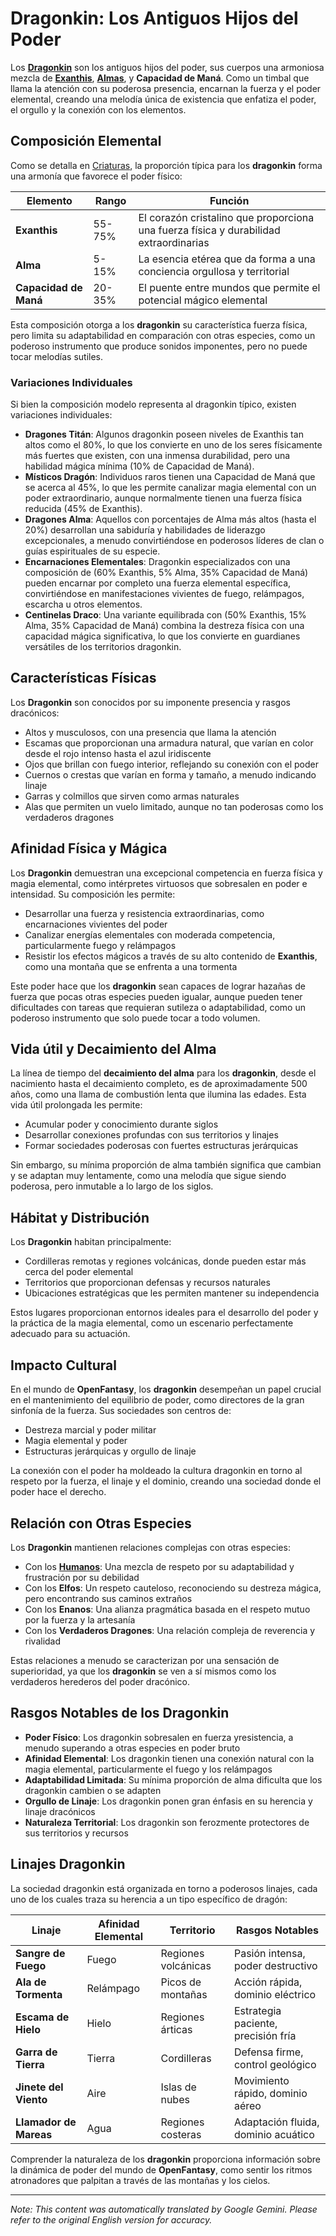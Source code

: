 # **Dragonkin**: Los Antiguos Hijos del Poder

Los [**Dragonkin**](/codex/Creatures/Dragonkin.md) son los antiguos hijos del poder, sus cuerpos una armoniosa mezcla de [**Exanthis**](/codex/Basic/Exanthis.md), [**Almas**](/codex/Basic/Soul.md), y **Capacidad de Maná**. Como un timbal que llama la atención con su poderosa presencia, encarnan la fuerza y el poder elemental, creando una melodía única de existencia que enfatiza el poder, el orgullo y la conexión con los elementos.

## Composición Elemental

Como se detalla en [Criaturas](/codex/Creatures/Creatures.md), la proporción típica para los **dragonkin** forma una armonía que favorece el poder físico:

| Elemento | Rango | Función |
|---------|------------|----------|
| **Exanthis** | 55-75% | El corazón cristalino que proporciona una fuerza física y durabilidad extraordinarias |
| **Alma** | 5-15% | La esencia etérea que da forma a una conciencia orgullosa y territorial |
| **Capacidad de Maná** | 20-35% | El puente entre mundos que permite el potencial mágico elemental |

Esta composición otorga a los **dragonkin** su característica fuerza física, pero limita su adaptabilidad en comparación con otras especies, como un poderoso instrumento que produce sonidos imponentes, pero no puede tocar melodías sutiles.

### Variaciones Individuales

Si bien la composición modelo representa al dragonkin típico, existen variaciones individuales:

- **Dragones Titán**: Algunos dragonkin poseen niveles de Exanthis tan altos como el 80%, lo que los convierte en uno de los seres físicamente más fuertes que existen, con una inmensa durabilidad, pero una habilidad mágica mínima (10% de Capacidad de Maná).
- **Místicos Dragón**: Individuos raros tienen una Capacidad de Maná que se acerca al 45%, lo que les permite canalizar magia elemental con un poder extraordinario, aunque normalmente tienen una fuerza física reducida (45% de Exanthis).
- **Dragones Alma**: Aquellos con porcentajes de Alma más altos (hasta el 20%) desarrollan una sabiduría y habilidades de liderazgo excepcionales, a menudo convirtiéndose en poderosos líderes de clan o guías espirituales de su especie.
- **Encarnaciones Elementales**: Dragonkin especializados con una composición de (60% Exanthis, 5% Alma, 35% Capacidad de Maná) pueden encarnar por completo una fuerza elemental específica, convirtiéndose en manifestaciones vivientes de fuego, relámpagos, escarcha u otros elementos.
- **Centinelas Draco**: Una variante equilibrada con (50% Exanthis, 15% Alma, 35% Capacidad de Maná) combina la destreza física con una capacidad mágica significativa, lo que los convierte en guardianes versátiles de los territorios dragonkin.

## Características Físicas

Los **Dragonkin** son conocidos por su imponente presencia y rasgos dracónicos:
- Altos y musculosos, con una presencia que llama la atención
- Escamas que proporcionan una armadura natural, que varían en color desde el rojo intenso hasta el azul iridiscente
- Ojos que brillan con fuego interior, reflejando su conexión con el poder
- Cuernos o crestas que varían en forma y tamaño, a menudo indicando linaje
- Garras y colmillos que sirven como armas naturales
- Alas que permiten un vuelo limitado, aunque no tan poderosas como los verdaderos dragones

## Afinidad Física y Mágica

Los **Dragonkin** demuestran una excepcional competencia en fuerza física y magia elemental, como intérpretes virtuosos que sobresalen en poder e intensidad. Su composición les permite:
- Desarrollar una fuerza y ​​resistencia extraordinarias, como encarnaciones vivientes del poder
- Canalizar energías elementales con moderada competencia, particularmente fuego y relámpagos
- Resistir los efectos mágicos a través de su alto contenido de **Exanthis**, como una montaña que se enfrenta a una tormenta

Este poder hace que los **dragonkin** sean capaces de lograr hazañas de fuerza que pocas otras especies pueden igualar, aunque pueden tener dificultades con tareas que requieran sutileza o adaptabilidad, como un poderoso instrumento que solo puede tocar a todo volumen.

## Vida útil y Decaimiento del Alma

La línea de tiempo del **decaimiento del alma** para los **dragonkin**, desde el nacimiento hasta el decaimiento completo, es de aproximadamente 500 años, como una llama de combustión lenta que ilumina las edades. Esta vida útil prolongada les permite:
- Acumular poder y conocimiento durante siglos
- Desarrollar conexiones profundas con sus territorios y linajes
- Formar sociedades poderosas con fuertes estructuras jerárquicas

Sin embargo, su mínima proporción de alma también significa que cambian y se adaptan muy lentamente, como una melodía que sigue siendo poderosa, pero inmutable a lo largo de los siglos.

## Hábitat y Distribución

Los **Dragonkin** habitan principalmente:
- Cordilleras remotas y regiones volcánicas, donde pueden estar más cerca del poder elemental
- Territorios que proporcionan defensas y recursos naturales
- Ubicaciones estratégicas que les permiten mantener su independencia

Estos lugares proporcionan entornos ideales para el desarrollo del poder y la práctica de la magia elemental, como un escenario perfectamente adecuado para su actuación.

## Impacto Cultural

En el mundo de **OpenFantasy**, los **dragonkin** desempeñan un papel crucial en el mantenimiento del equilibrio de poder, como directores de la gran sinfonía de la fuerza. Sus sociedades son centros de:
- Destreza marcial y poder militar
- Magia elemental y poder
- Estructuras jerárquicas y orgullo de linaje

La conexión con el poder ha moldeado la cultura dragonkin en torno al respeto por la fuerza, el linaje y el dominio, creando una sociedad donde el poder hace el derecho.

## Relación con Otras Especies

Los **Dragonkin** mantienen relaciones complejas con otras especies:
- Con los [**Humanos**](/codex/Creatures/Human.md): Una mezcla de respeto por su adaptabilidad y frustración por su debilidad
- Con los **Elfos**: Un respeto cauteloso, reconociendo su destreza mágica, pero encontrando sus caminos extraños
- Con los **Enanos**: Una alianza pragmática basada en el respeto mutuo por la fuerza y la artesanía
- Con los **Verdaderos Dragones**: Una relación compleja de reverencia y rivalidad

Estas relaciones a menudo se caracterizan por una sensación de superioridad, ya que los **dragonkin** se ven a sí mismos como los verdaderos herederos del poder dracónico.

## Rasgos Notables de los Dragonkin

- **Poder Físico**: Los dragonkin sobresalen en fuerza y ​​resistencia, a menudo superando a otras especies en poder bruto
- **Afinidad Elemental**: Los dragonkin tienen una conexión natural con la magia elemental, particularmente el fuego y los relámpagos
- **Adaptabilidad Limitada**: Su mínima proporción de alma dificulta que los dragonkin cambien o se adapten
- **Orgullo de Linaje**: Los dragonkin ponen gran énfasis en su herencia y linaje dracónicos
- **Naturaleza Territorial**: Los dragonkin son ferozmente protectores de sus territorios y recursos

## Linajes Dragonkin

La sociedad dragonkin está organizada en torno a poderosos linajes, cada uno de los cuales traza su herencia a un tipo específico de dragón:

| Linaje | Afinidad Elemental | Territorio | Rasgos Notables |
|---------|---------------|---------|-------------------|
| **Sangre de Fuego** | Fuego | Regiones volcánicas | Pasión intensa, poder destructivo |
| **Ala de Tormenta** | Relámpago | Picos de montañas | Acción rápida, dominio eléctrico |
| **Escama de Hielo** | Hielo | Regiones árticas | Estrategia paciente, precisión fría |
| **Garra de Tierra** | Tierra | Cordilleras | Defensa firme, control geológico |
| **Jinete del Viento** | Aire | Islas de nubes | Movimiento rápido, dominio aéreo |
| **Llamador de Mareas** | Agua | Regiones costeras | Adaptación fluida, dominio acuático |

Comprender la naturaleza de los **dragonkin** proporciona información sobre la dinámica de poder del mundo de **OpenFantasy**, como sentir los ritmos atronadores que palpitan a través de las montañas y los cielos.


---
_Note: This content was automatically translated by Google Gemini. Please refer to the original English version for accuracy._